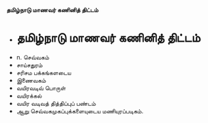 **தமிழ்நாடு மாணவர் கணினித் திட்டம்**
- # தமிழ்நாடு மாணவர் கணினித் திட்டம்
- n. செவ்வகம்
- சாய்சதுரம்
- சரிசம பக்கங்களடைய
- இணைவகம்
- வயிரவடிவ் பொருள்
- வயிரக்கல்
- வயிர வடிவத் தித்திப்புப் பண்டம்
- ஆறு செவ்வகமுகப்புக்களையுடைய மணியுரப்படிகம்.

